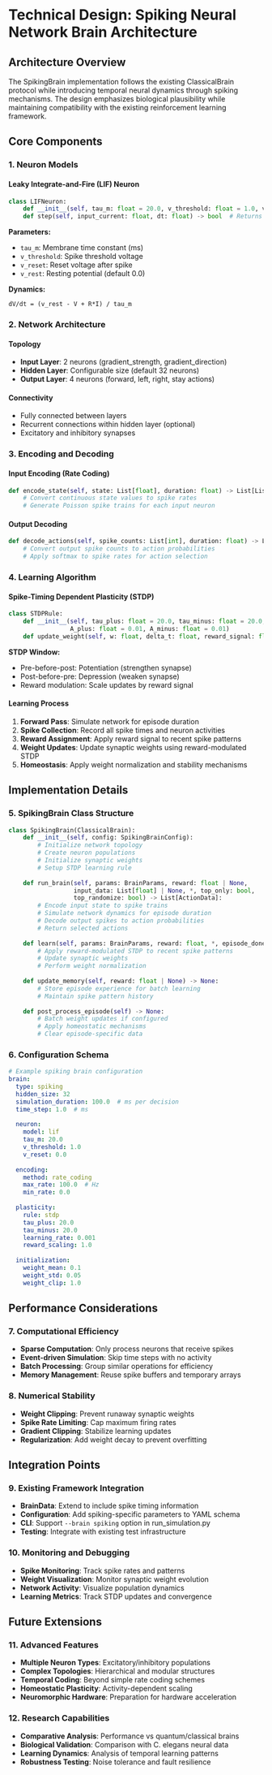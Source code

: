 # Technical Design: Spiking Neural Network Brain Architecture

## Architecture Overview

The SpikingBrain implementation follows the existing ClassicalBrain protocol while introducing temporal neural dynamics through spiking mechanisms. The design emphasizes biological plausibility while maintaining compatibility with the existing reinforcement learning framework.

## Core Components

### 1. Neuron Models

#### Leaky Integrate-and-Fire (LIF) Neuron
```python
class LIFNeuron:
    def __init__(self, tau_m: float = 20.0, v_threshold: float = 1.0, v_reset: float = 0.0)
    def step(self, input_current: float, dt: float) -> bool  # Returns True if spike occurs
```

**Parameters:**
- `tau_m`: Membrane time constant (ms)
- `v_threshold`: Spike threshold voltage
- `v_reset`: Reset voltage after spike
- `v_rest`: Resting potential (default 0.0)

**Dynamics:**
```
dV/dt = (v_rest - V + R*I) / tau_m
```

### 2. Network Architecture

#### Topology
- **Input Layer**: 2 neurons (gradient_strength, gradient_direction)
- **Hidden Layer**: Configurable size (default 32 neurons)
- **Output Layer**: 4 neurons (forward, left, right, stay actions)

#### Connectivity
- Fully connected between layers
- Recurrent connections within hidden layer (optional)
- Excitatory and inhibitory synapses

### 3. Encoding and Decoding

#### Input Encoding (Rate Coding)
```python
def encode_state(self, state: List[float], duration: float) -> List[List[float]]:
    # Convert continuous state values to spike rates
    # Generate Poisson spike trains for each input neuron
```

#### Output Decoding
```python
def decode_actions(self, spike_counts: List[int], duration: float) -> List[ActionData]:
    # Convert output spike counts to action probabilities
    # Apply softmax to spike rates for action selection
```

### 4. Learning Algorithm

#### Spike-Timing Dependent Plasticity (STDP)
```python
class STDPRule:
    def __init__(self, tau_plus: float = 20.0, tau_minus: float = 20.0, 
                 A_plus: float = 0.01, A_minus: float = 0.01)
    def update_weight(self, w: float, delta_t: float, reward_signal: float) -> float
```

**STDP Window:**
- Pre-before-post: Potentiation (strengthen synapse)
- Post-before-pre: Depression (weaken synapse)
- Reward modulation: Scale updates by reward signal

#### Learning Process
1. **Forward Pass**: Simulate network for episode duration
2. **Spike Collection**: Record all spike times and neuron activities
3. **Reward Assignment**: Apply reward signal to recent spike patterns
4. **Weight Updates**: Update synaptic weights using reward-modulated STDP
5. **Homeostasis**: Apply weight normalization and stability mechanisms

## Implementation Details

### 5. SpikingBrain Class Structure

```python
class SpikingBrain(ClassicalBrain):
    def __init__(self, config: SpikingBrainConfig):
        # Initialize network topology
        # Create neuron populations
        # Initialize synaptic weights
        # Setup STDP learning rule
        
    def run_brain(self, params: BrainParams, reward: float | None, 
                  input_data: List[float] | None, *, top_only: bool, 
                  top_randomize: bool) -> List[ActionData]:
        # Encode input state to spike trains
        # Simulate network dynamics for episode duration
        # Decode output spikes to action probabilities
        # Return selected actions
        
    def learn(self, params: BrainParams, reward: float, *, episode_done: bool) -> None:
        # Apply reward-modulated STDP to recent spike patterns
        # Update synaptic weights
        # Perform weight normalization
        
    def update_memory(self, reward: float | None) -> None:
        # Store episode experience for batch learning
        # Maintain spike pattern history
        
    def post_process_episode(self) -> None:
        # Batch weight updates if configured
        # Apply homeostatic mechanisms
        # Clear episode-specific data
```

### 6. Configuration Schema

```yaml
# Example spiking brain configuration
brain:
  type: spiking
  hidden_size: 32
  simulation_duration: 100.0  # ms per decision
  time_step: 1.0  # ms
  
  neuron:
    model: lif
    tau_m: 20.0
    v_threshold: 1.0
    v_reset: 0.0
    
  encoding:
    method: rate_coding
    max_rate: 100.0  # Hz
    min_rate: 0.0
    
  plasticity:
    rule: stdp
    tau_plus: 20.0
    tau_minus: 20.0
    learning_rate: 0.001
    reward_scaling: 1.0
    
  initialization:
    weight_mean: 0.1
    weight_std: 0.05
    weight_clip: 1.0
```

## Performance Considerations

### 7. Computational Efficiency

- **Sparse Computation**: Only process neurons that receive spikes
- **Event-driven Simulation**: Skip time steps with no activity
- **Batch Processing**: Group similar operations for efficiency
- **Memory Management**: Reuse spike buffers and temporary arrays

### 8. Numerical Stability

- **Weight Clipping**: Prevent runaway synaptic weights
- **Spike Rate Limiting**: Cap maximum firing rates
- **Gradient Clipping**: Stabilize learning updates
- **Regularization**: Add weight decay to prevent overfitting

## Integration Points

### 9. Existing Framework Integration

- **BrainData**: Extend to include spike timing information
- **Configuration**: Add spiking-specific parameters to YAML schema
- **CLI**: Support `--brain spiking` option in run_simulation.py
- **Testing**: Integrate with existing test infrastructure

### 10. Monitoring and Debugging

- **Spike Monitoring**: Track spike rates and patterns
- **Weight Visualization**: Monitor synaptic weight evolution
- **Network Activity**: Visualize population dynamics
- **Learning Metrics**: Track STDP updates and convergence

## Future Extensions

### 11. Advanced Features

- **Multiple Neuron Types**: Excitatory/inhibitory populations
- **Complex Topologies**: Hierarchical and modular structures
- **Temporal Coding**: Beyond simple rate coding schemes
- **Homeostatic Plasticity**: Activity-dependent scaling
- **Neuromorphic Hardware**: Preparation for hardware acceleration

### 12. Research Capabilities

- **Comparative Analysis**: Performance vs quantum/classical brains
- **Biological Validation**: Comparison with C. elegans neural data
- **Learning Dynamics**: Analysis of temporal learning patterns
- **Robustness Testing**: Noise tolerance and fault resilience